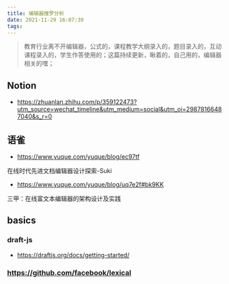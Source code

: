 ```yaml
---
title: 编辑器搜罗分析
date: 2021-11-29 16:07:39
tags:
---
```

> 教育行业离不开编辑器，公式的，课程教学大纲录入的，题目录入的，互动课程录入的，学生作答使用的；这篇持续更新，瞅着的，自己用的，编辑器相关的嘿；

## Notion
- https://zhuanlan.zhihu.com/p/359122473?utm_source=wechat_timeline&utm_medium=social&utm_oi=29878166487040&s_r=0


## 语雀

- https://www.yuque.com/yuque/blog/ec97tf

在线时代先进文档编辑器设计探索-Suki

- https://www.yuque.com/yuque/blog/uq7e2f#bk9KK

三甲：在线富文本编辑器的架构设计及实践

## basics
### draft-js
- https://draftjs.org/docs/getting-started/

### https://github.com/facebook/lexical